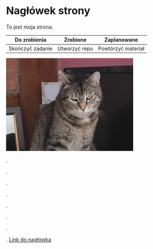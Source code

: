 # Nagłówek strony

To jest moja strona. 

|Do zrobienia|Zrobione|Zaplanowane|
|:----------:|:------:|:---------:|
|Skończyć zadanie|Utworzyć repo|Powtórzyć materiał|

![a cat](IMG_0795.1.PNG)

.

.

.

.

.

.

.

.
[Link do nagłówka](#Nagłówek)
